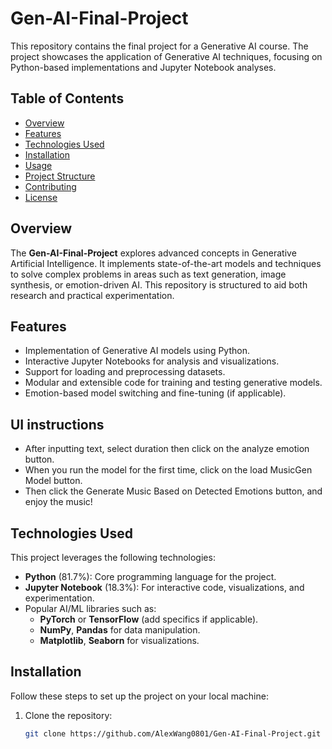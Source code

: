 # Gen-AI-Final-Project

This repository contains the final project for a Generative AI course. The project showcases the application of Generative AI techniques, focusing on Python-based implementations and Jupyter Notebook analyses.

## Table of Contents

- [Overview](#overview)
- [Features](#features)
- [Technologies Used](#technologies-used)
- [Installation](#installation)
- [Usage](#usage)
- [Project Structure](#project-structure)
- [Contributing](#contributing)
- [License](#license)

## Overview

The **Gen-AI-Final-Project** explores advanced concepts in Generative Artificial Intelligence. It implements state-of-the-art models and techniques to solve complex problems in areas such as text generation, image synthesis, or emotion-driven AI. This repository is structured to aid both research and practical experimentation.

## Features

- Implementation of Generative AI models using Python.
- Interactive Jupyter Notebooks for analysis and visualizations.
- Support for loading and preprocessing datasets.
- Modular and extensible code for training and testing generative models.
- Emotion-based model switching and fine-tuning (if applicable).

## UI instructions
- After inputting text, select duration then click on the analyze emotion button.
- When you run the model for the first time, click on the load MusicGen Model button. 
- Then click the Generate Music Based on Detected Emotions button, and enjoy the music!

## Technologies Used

This project leverages the following technologies:

- **Python** (81.7%): Core programming language for the project.
- **Jupyter Notebook** (18.3%): For interactive code, visualizations, and experimentation.
- Popular AI/ML libraries such as:
  - **PyTorch** or **TensorFlow** (add specifics if applicable).
  - **NumPy**, **Pandas** for data manipulation.
  - **Matplotlib**, **Seaborn** for visualizations.

## Installation

Follow these steps to set up the project on your local machine:

1. Clone the repository:
   ```bash
   git clone https://github.com/AlexWang0801/Gen-AI-Final-Project.git
